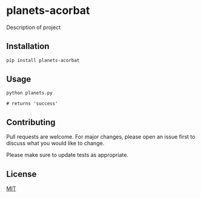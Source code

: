 # planets-acorbat

Description of project

## Installation

```bash
pip install planets-acorbat
```

## Usage

```
python planets.py

# returns 'success'
```

## Contributing

Pull requests are welcome. For major changes, please open an issue first
to discuss what you would like to change.

Please make sure to update tests as appropriate.

## License

[MIT](https://choosealicense.com/licenses/mit/)
